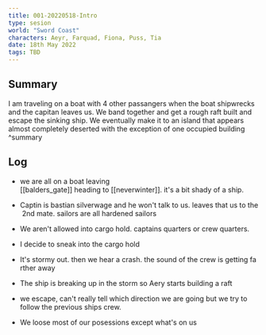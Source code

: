 ```yaml
---
title: 001-20220518-Intro
type: sesion
world: "Sword Coast"
characters: Aeyr, Farquad, Fiona, Puss, Tia
date: 18th May 2022
tags: TBD
---
```


## Summary
I am traveling on a boat with 4 other passangers when the boat shipwrecks and the capitan leaves us. We band together and get a rough raft built and escape the sinking ship. We eventually make it to an island that appears almost completely deserted with the exception of one occupied building ^summary

## Log

* we are all on a boat leaving [[balders_gate]] heading to [[neverwinter]]. it's a bit shady of a ship. 

* Captin is bastian silverwage and he won't talk to us. leaves that us to the 2nd mate. sailors are all hardened sailors

* We aren't allowed into cargo hold. captains quarters or crew quarters.

* I decide to sneak into the cargo hold

* It's stormy out. then we hear a crash. the sound of the crew is getting farther away

* The ship is breaking up in the storm so Aery starts building a raft
* we escape, can't really tell which direction we are going but we try to follow the previous ships crew.
* We loose most of our posessions except what's on us



